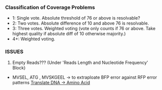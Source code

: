 ### Classification of Coverage Problems

- 1: Single vote. Absolute threshold of 76 or above is resolvable?
- 2: Two votes. Absolute difference of 10 and above 76 is resolvable.
- 3: Three votes. Weighted voting (vote only counts if 76 or above. Take highest quality if absolute diff of 10 otherwise majority.)
- 4+: Weighted voting.

### ISSUES
1. Empty Reads??? (Under 'Reads Length and Nucleotide Frequency' Block)


- MVSEL, ATG , MVSKGEEL -> to extraploate BFP error against RFP error patterns
[Translate DNA -> Amino Acid](https://web.expasy.org/translate/)

